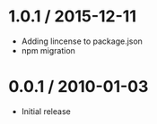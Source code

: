 
1.0.1 / 2015-12-11
==================

  * Adding lincense to package.json
  * npm migration

0.0.1 / 2010-01-03
==================

  * Initial release
